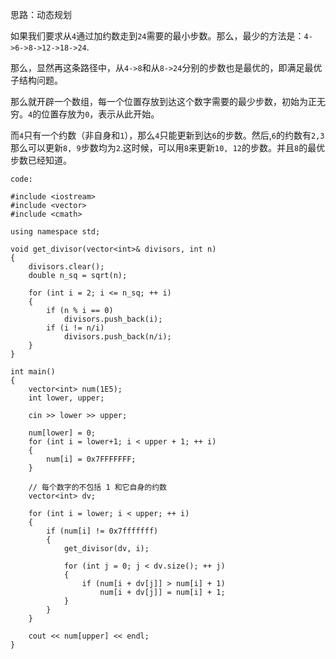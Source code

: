 思路：动态规划

如果我们要求从`4`通过加约数走到`24`需要的最小步数。那么，最少的方法是：`4->6->8->12->18->24`.

那么，显然再这条路径中，从`4->8`和从`8->24`分别的步数也是最优的，即满足最优子结构问题。

那么就开辟一个数组，每一个位置存放到达这个数字需要的最少步数，初始为正无穷。`4`的位置存放为`0`，表示从此开始。

而`4`只有一个约数（非自身和`1`），那么`4`只能更新到达`6`的步数。然后,`6`的约数有`2,3`那么可以更新`8, 9`步数均为`2`.这时候，可以用`8`来更新`10, 12`的步数。并且`8`的最优步数已经知道。

`code:`

```
#include <iostream>
#include <vector>
#include <cmath>

using namespace std;

void get_divisor(vector<int>& divisors, int n)
{
	divisors.clear();
	double n_sq = sqrt(n);

	for (int i = 2; i <= n_sq; ++ i)
	{
		if (n % i == 0)
			divisors.push_back(i);
		if (i != n/i)
			divisors.push_back(n/i);
	}
}

int main()
{
	vector<int> num(1E5);
	int lower, upper;

	cin >> lower >> upper;

	num[lower] = 0;
	for (int i = lower+1; i < upper + 1; ++ i)
	{
		num[i] = 0x7FFFFFFF;
	}

	// 每个数字的不包括 1 和它自身的约数
	vector<int> dv;

	for (int i = lower; i < upper; ++ i)
	{
		if (num[i] != 0x7fffffff)
		{
			get_divisor(dv, i);

			for (int j = 0; j < dv.size(); ++ j)
			{
				if (num[i + dv[j]] > num[i] + 1)
					num[i + dv[j]] = num[i] + 1;
			}
		}
	}

	cout << num[upper] << endl;
}
```
